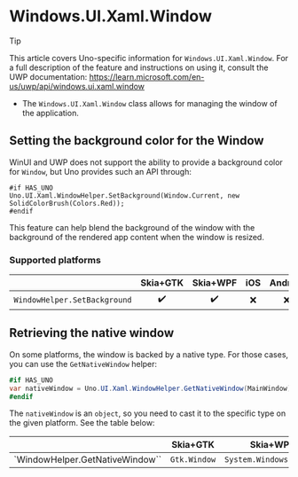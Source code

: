 ﻿---
uid: Uno.Features.WinUIWindow
---

# Windows.UI.Xaml.Window

> [!TIP]
> This article covers Uno-specific information for `Windows.UI.Xaml.Window`. For a full description of the feature and instructions on using it, consult the UWP documentation: https://learn.microsoft.com/en-us/uwp/api/windows.ui.xaml.window

* The `Windows.UI.Xaml.Window` class allows for managing the window of the application.

## Setting the background color for the Window

WinUI and UWP does not support the ability to provide a background color for `Window`, but Uno provides such an API through:

```
#if HAS_UNO
Uno.UI.Xaml.WindowHelper.SetBackground(Window.Current, new SolidColorBrush(Colors.Red));
#endif
```

This feature can help blend the background of the window with the background of the rendered app content when the window is resized.

### Supported platforms

|                            | Skia+GTK | Skia+WPF | iOS   | Android | macOS | Catalyst | WebAssembly |
| -------------------------- | :------: | :------: | :---: | :-----: | :---: | :------: | :---------: |
| `WindowHelper.SetBackground` |   ✔️     |    ✔️    | ❌    |  ❌     |  ❌  |   ❌     |  ❌         |

## Retrieving the native window

On some platforms, the window is backed by a native type. For those cases, you can use the `GetNativeWindow` helper:

```csharp
#if HAS_UNO
var nativeWindow = Uno.UI.Xaml.WindowHelper.GetNativeWindow(MainWindow);
#endif
```

The `nativeWindow` is an `object`, so you need to cast it to the specific type on the given platform. See the table below:

|                            | Skia+GTK | Skia+WPF | iOS   | Android | macOS | Catalyst | WebAssembly |
| -------------------------- | :------: | :------: | :---: | :-----: | :---: | :------: | :---------: |
| `WindowHelper.GetNativeWindow`` | `Gtk.Window` |  `System.Windows.Window`    | `UIKit.UIWindow`    |  `Android.View.Window`     |  `AppKit.NSWindow`  |   `UIKit.UIWindow`     |  `null`         |